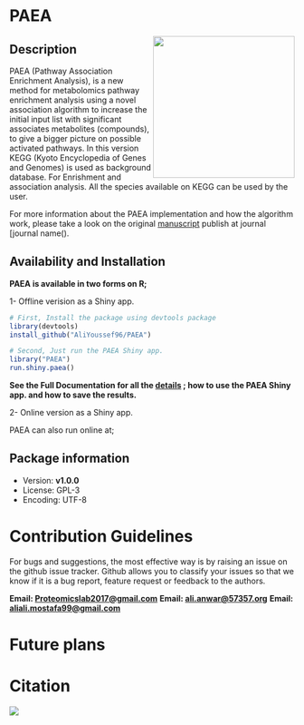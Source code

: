 # PAEA


<img align="right" width="250" height="250" src="https://github.com/AliYoussef96/PEAA/blob/main/logos/paealogo.png">

## Description

PAEA (Pathway Association Enrichment Analysis), is a new method for metabolomics pathway enrichment analysis using a novel association algorithm to increase the initial input list with significant associates metabolites (compounds), to give a bigger picture on possible activated pathways. In this version KEGG (Kyoto Encyclopedia of Genes and Genomes) is used as background database. For Enrishment and association analysis. All the species available on KEGG can be used by the user.

For more information about the PAEA implementation and how the algorithm work, please take a look on the original [manuscript]() publish at journal [journal name().

## Availability and Installation 

**PAEA is available in two forms on R;**

1-	Offline verision as a Shiny app.

```R
# First, Install the package using devtools package
library(devtools)
install_github("AliYoussef96/PAEA")

# Second, Just run the PAEA Shiny app.
library("PAEA")
run.shiny.paea()
```

**See the Full Documentation for all the [details]() ; how to use the PAEA Shiny app. and how to save the results.**

2-	Online version as a Shiny app.

PAEA can also run online at; 

## Package information

- Version: **v1.0.0**
- License: GPL-3
- Encoding: UTF-8


# Contribution Guidelines

For bugs and suggestions, the most effective way is by raising an issue on the github issue tracker. Github allows you to classify your issues so that we know if it is a bug report, feature request or feedback to the authors.

**Email: Proteomicslab2017@gmail.com**
**Email: ali.anwar@57357.org**
**Email: aliali.mostafa99@gmail.com**

# Future plans

# Citation

![](https://www.57357.org/app/uploads/2019/12/logo-2.png)
